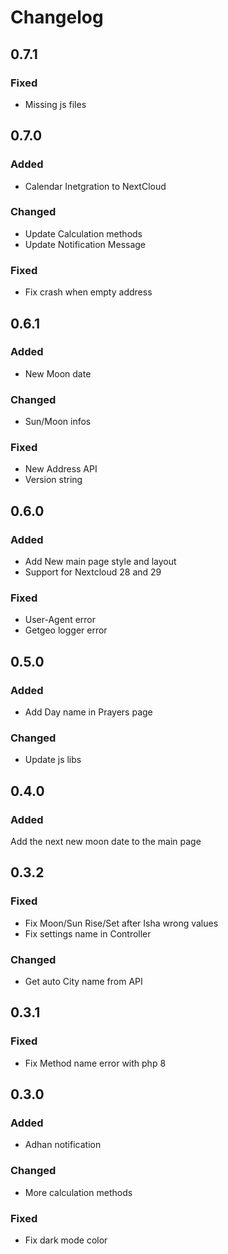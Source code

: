 # Changelog

## 0.7.1
### Fixed
- Missing js files

## 0.7.0
### Added
- Calendar Inetgration to NextCloud
### Changed
- Update Calculation methods
- Update Notification Message
### Fixed
- Fix crash when empty address

## 0.6.1
### Added
- New Moon date
### Changed
- Sun/Moon infos
### Fixed
- New Address API
- Version string

## 0.6.0
### Added
- Add New main page style and layout
- Support for Nextcloud 28 and 29
### Fixed
- User-Agent error
- Getgeo logger error

## 0.5.0
### Added
- Add Day name in Prayers page
### Changed
- Update js libs

## 0.4.0
### Added
Add the next new moon date to the main page

## 0.3.2
### Fixed
- Fix Moon/Sun Rise/Set after Isha wrong values
- Fix settings name in Controller

### Changed
- Get auto City name from API

## 0.3.1
### Fixed
- Fix Method name error with php 8

## 0.3.0
### Added
-  Adhan notification

### Changed
- More calculation methods

### Fixed
- Fix dark mode color

